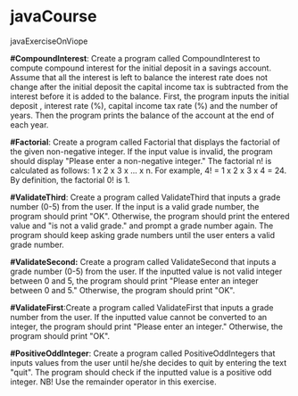 # javaCourse
javaExerciseOnViope

**#CompoundInterest**: Create a program called CompoundInterest to compute compound interest for the initial deposit in a savings account.
Assume that all the interest is left to balance the interest rate does not change after the initial deposit the capital income tax is subtracted from the interest before it is added to the balance.
First, the program inputs the initial deposit , interest rate (%), capital income tax rate (%) and the number of years. Then the program prints the balance of the account at the end of each year.

**#Factorial**: Create a program called Factorial that displays the factorial of the given non-negative integer. If the input value is invalid, the program should display "Please enter a non-negative integer."
The factorial n! is calculated as follows: 1 x 2 x 3 x ... x n. 
For example, 4! = 1 x 2 x 3 x 4 = 24.
By definition, the factorial 0! is 1.

**#ValidateThird**: Create a program called ValidateThird that inputs a grade number (0-5) from the user. If the input is a valid grade number, the program should print "OK". Otherwise, the program should print the entered value and "is not a valid grade." and prompt a grade number again. The program should keep asking grade numbers until the user enters a valid grade number.

**#ValidateSecond:** Create a program called ValidateSecond that inputs a grade number (0-5) from the user. If the inputted value is not valid integer between 0 and 5, the program should print "Please enter an integer between 0 and 5." Otherwise, the program should print "OK".

**#ValidateFirst**:Create a program called ValidateFirst that inputs a grade number from the user. If the inputted value cannot be converted to an integer, the program should print "Please enter an integer." Otherwise, the program should print "OK".

**#PositiveOddInteger**: Create a program called PositiveOddIntegers that inputs values from the user until he/she decides to quit by entering the text "quit". The program should check if the inputted value is a positive odd integer. NB! Use the remainder operator in this exercise.
